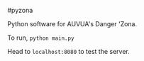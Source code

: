 #pyzona

Python software for AUVUA's Danger 'Zona.


To run, `python main.py`

Head to `localhost:8080` to test the server.
